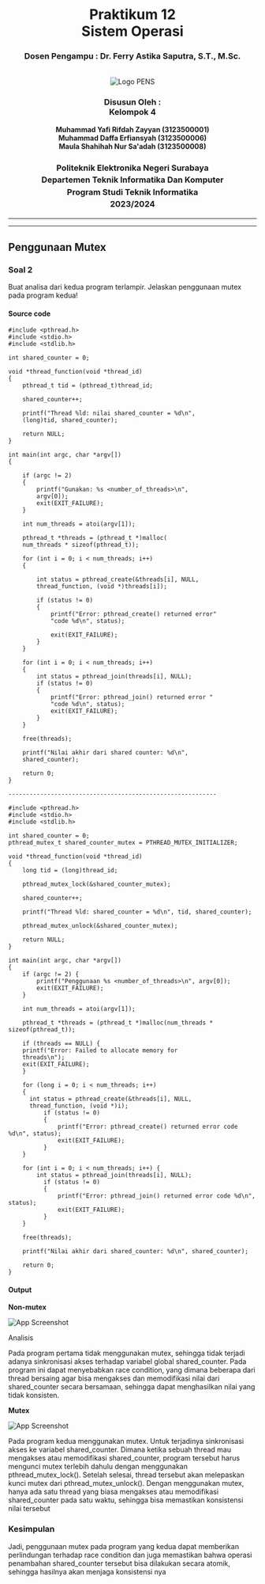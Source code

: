 <div align="center">
  <h1 class="text-align: center;font-weight: bold">Praktikum 12<br>Sistem Operasi</h1>
  <h3 class="text-align: center;">Dosen Pengampu : Dr. Ferry Astika Saputra, S.T., M.Sc.</h3>
</div>
<br />
<div align="center">
  <img src="https://upload.wikimedia.org/wikipedia/id/4/44/Logo_PENS.png" alt="Logo PENS">
  <h3 style="text-align: center;">Disusun Oleh : <br>Kelompok 4</h3>
  <p style="text-align: center;">
    <strong>Muhammad Yafi Rifdah Zayyan (3123500001)</strong><br>
    <strong>Muhammad Daffa Erfiansyah (3123500006)</strong><br>
    <strong>Maula Shahihah Nur Sa'adah (3123500008)</strong>
  </p>

<h3 style="text-align: center;line-height: 1.5">Politeknik Elektronika Negeri Surabaya<br>Departemen Teknik Informatika Dan Komputer<br>Program Studi Teknik Informatika<br>2023/2024</h3>
  <hr><hr>
</div>

## Penggunaan Mutex

### Soal 2

Buat analisa dari kedua program terlampir. Jelaskan penggunaan mutex pada program kedua!

#### Source code

```
#include <pthread.h>
#include <stdio.h>
#include <stdlib.h>
    
int shared_counter = 0;

void *thread_function(void *thread_id)
{         
    pthread_t tid = (pthread_t)thread_id;

    shared_counter++;         
                
    printf("Thread %ld: nilai shared_counter = %d\n", 
    (long)tid, shared_counter);

    return NULL;
}              

int main(int argc, char *argv[])
{
               
    if (argc != 2)
    {
        printf("Gunakan: %s <number_of_threads>\n", 
        argv[0]);
        exit(EXIT_FAILURE);
    }
                
    int num_threads = atoi(argv[1]);

    pthread_t *threads = (pthread_t *)malloc(
    num_threads * sizeof(pthread_t));         
               
    for (int i = 0; i < num_threads; i++)
    {
              
        int status = pthread_create(&threads[i], NULL,
        thread_function, (void *)threads[i]);
                                                
        if (status != 0)
        {
            printf("Error: pthread_create() returned error"
            "code %d\n", status);
                                        
            exit(EXIT_FAILURE);           
        }
    }

    for (int i = 0; i < num_threads; i++)
    {
        int status = pthread_join(threads[i], NULL);
        if (status != 0)
        {
            printf("Error: pthread_join() returned error "
            "code %d\n", status);
            exit(EXIT_FAILURE);                     
        }
    }

    free(threads);
                
    printf("Nilai akhir dari shared counter: %d\n",
    shared_counter);

    return 0;
}

-----------------------------------------------------------

#include <pthread.h>
#include <stdio.h>
#include <stdlib.h>

int shared_counter = 0;
pthread_mutex_t shared_counter_mutex = PTHREAD_MUTEX_INITIALIZER;

void *thread_function(void *thread_id) 
{
    long tid = (long)thread_id;

    pthread_mutex_lock(&shared_counter_mutex);

    shared_counter++;

    printf("Thread %ld: shared_counter = %d\n", tid, shared_counter);

    pthread_mutex_unlock(&shared_counter_mutex);

    return NULL;
}

int main(int argc, char *argv[]) 
{
    if (argc != 2) {
        printf("Penggunaan %s <number_of_threads>\n", argv[0]);
        exit(EXIT_FAILURE);
    }

    int num_threads = atoi(argv[1]);

    pthread_t *threads = (pthread_t *)malloc(num_threads * sizeof(pthread_t));

    if (threads == NULL) {
    printf("Error: Failed to allocate memory for 
    threads\n");
    exit(EXIT_FAILURE);
    }

    for (long i = 0; i < num_threads; i++) 
    {
      int status = pthread_create(&threads[i], NULL, 
      thread_function, (void *)i);
          if (status != 0) 
          {
              printf("Error: pthread_create() returned error code %d\n", status);
              exit(EXIT_FAILURE);
          }
    }

    for (int i = 0; i < num_threads; i++) {
        int status = pthread_join(threads[i], NULL);
          if (status != 0) 
          {
              printf("Error: pthread_join() returned error code %d\n", status);
              exit(EXIT_FAILURE);
          }
    }

    free(threads);

    printf("Nilai akhir dari shared_counter: %d\n", shared_counter);

    return 0;
}
```

#### Output

<strong>Non-mutex</strong>

![App Screenshot](img/non-mutex.png)

Analisis

Pada program pertama tidak menggunakan mutex, sehingga tidak terjadi adanya sinkronisasi 
akses terhadap variabel global shared_counter. Pada program ini dapat menyebabkan race condition, 
yang dimana beberapa dari thread bersaing agar bisa mengakses dan memodifikasi nilai dari 
shared_counter secara bersamaan, sehingga dapat menghasilkan nilai yang tidak konsisten.

<strong>Mutex</strong> 

![App Screenshot](img/mutex.png)

Pada program kedua menggunakan mutex. Untuk terjadinya sinkronisasi akses ke variabel 
shared_counter. Dimana ketika sebuah thread mau mengakses atau memodifikasi shared_counter, 
program tersebut harus mengunci mutex terlebih dahulu dengan menggunakan pthread_mutex_lock(). 
Setelah selesai, thread tersebut akan melepaskan kunci mutex dari pthread_mutex_unlock(). Dengan 
menggunakan mutex, hanya ada satu thread yang biasa mengakses atau memodifikasi shared_counter 
pada satu waktu, sehingga bisa memastikan konsistensi nilai tersebut

### Kesimpulan

Jadi, penggunaan mutex pada program yang kedua dapat memberikan perlindungan terhadap race 
condition dan juga memastikan bahwa operasi penambahan shared_counter tersebut bisa dilakukan 
secara atomik, sehingga hasilnya akan menjaga konsistensi nya